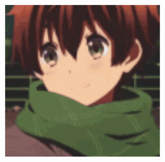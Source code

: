 <img src="https://raw.githubusercontent.com/TeytannZ/TeytannZ/main/assets/chuunibyou-rikka-anime.gif" width="600"/>
